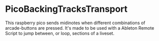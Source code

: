 # PicoBackingTracksTransport

This raspberry pico sends midinotes when different combinations of arcade-buttons are pressed.
It's made to be used with a Ableton Remote Script to jump between, or loop, sections of a liveset.

